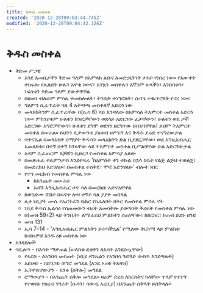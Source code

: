 ```yaml
---
title: ቅዱስ መስቀል
created: '2020-12-28T09:03:44.745Z'
modified: '2020-12-28T09:04:42.126Z'
---
```


# ቅዱስ መስቀል

- ቅድመ ሥጋዌ
	- እንደ እመቤታችን ቅድመ ዓለም በአምላክ ልቡና ለመድኃኒትነት ታስቦ የነበረ ነው። የእውቀት ተከፍሎ የሌለበት ሁሉን አዋቂ ነውና፣ እንኳን መስቀሉን እኛንም ሁላችን፣ እንስሳቱን፣ ነፍሳቱን ቅድመ ዓለም ያውቃቸዋል
	- በዘመነ ብሉይም ምሳሌ ተመስሎለት፣ ትንቢት ተነግሮለት፣ ሱባዔ ተቈጥሮለት የኖረ ነው።
	- ዓለምን ሲፈጥራት ባለ 4 አቅጣጫ መስቀለኛ አድርጎ ነው
	- መላእክትንም ሲፈጥራቸው በ(ኢሳ 6) ላይ እንዳለው በአምሳለ ትእምርተ መስቀል አድርጎ ነው። ምክንያቱም ሁለቱን ክንፎቻቸውን ወደላይ አድርገው ፊታቸውን፣ ሁለቱን ወደ ታች አድርገው እግሮቻቸውን፣ ሁለቱን ደግሞ ወደጎን ዘርግተው ይበሩባቸዋል፤ ይህም ትእምርተ መስቀል ይሠራል። ይህንን ሊቃውንቱ ያዕቆብ ዘሥሩግ እና ቅዱስ ያሬድ ተናግረውታል
	- ሳጥናኤል በመላእክት ሰማያት ቅዱሳን መላእክትን ድል ቢያደርጋቸው፣ ወደ እግዚአብሔር አመለከቱ። በቀኝ በቀኝ ክንፋቸው ላይ ትእምርተ መስቀል ቢሥልባቸው ድል አድርገውታል
	- አዳም ሲፈጠርም እጆቹን ቢዘረጋ የመስቀል አምሳያ አለው
	- በመጽሐፈ ቀሌምንጦስ እንደተጻፈ 'ከአምስት ቀን ተኩል በኋላ ከሴት የልጅ ልጅህ ተወልጄ፣ በመድረክህ እድሃለሁ፣ በመስቀል ተሰቅዬ፣ ሞቼ አድንሃለሁ' ብሎት ነበር
	- የኖኅ መርከብ የመስቀል ምሳሌ ነው
		- ከእንጨት መሠራቱ
		- አዳኙ እግዚአብሔር ሆኖ ሳለ በመርከቡ አድኖአቸዋል
	- ከወንድሙ ሸሽቶ በፍኖተ ሎዛ ተኝቶ ሳለ ያያት መሰላል
	- ሊቀ ነቢያት ሙሴ የኤርትራን ባሕር የከፈለባት በትር የመስቀል ምሳሌ ናት
	- ነቢዩ ቅዱስ ኤልሳዕ የሰጠመውን ብረት አመሳቅሎ ያወጣበት ቅረፍት የመስቀል ምሳሌ ነው
	- በ(መዝ 59፥2) ላይ ትንቢት፦ ለሚፈሩህ ምልክትን ሰጠሃቸው፣ ከክርክር፣ ከጠብ ይድኑ ዘንድ
	- መዝ 131
	- ኢሳ 7፥14 - 'እግዚአብሔር ምልክትን ይሰጣችኋል' የሚለው ትርጓሜ ላይ ምልክቱ ከብዙዎቹ አንዱ ዕፀ መስቀሉ ነው
- አገዳደሎች
- ባቢሎን - በእሳት ማቃጠል (ሠለስቱ ደቂቅን ለእሳት እንደሰጧቸው)
	- የፋርስ - ለአንበሳ መስጠት (ነቢዩ ዳንኤልን የአንበሳ ጉድጓድ ውስጥ እንደጣሉት)
	- አይሁድ - በድንጋይ ወግሮ መግደል (እንደ ኦሪቱ ትእዛዝ)
	- ኢትዮጵያውያን - አንቆ (ሰቅሎ) መግደል
  - ሮማውያን - በእንጨት ሰቅሎ መግደል። ዛሬም ድረስ ለክርስትና ካላቸው ጥላቻ የተነሣ የተወሰኑ የዐረብ ሃገራት (ሱዳን፣ ሳውዲ አረቢያ) በእንጨት ስቅላት ይሰቅላሉ።

